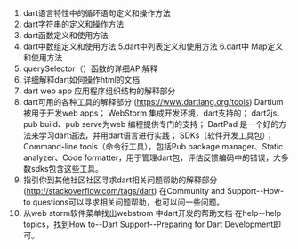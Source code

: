 1. dart语言特性中的循环语句定义和操作方法
2. dart字符串的定义和操作方法
3. dart函数定义和使用方法
4. dart中数组定义和使用方法
5.dart中列表定义和使用方法
6.dart中 Map定义和使用方法
7. querySelector（）函数的详细API解释
8. 详细解释dart如何操作html的文档
9. dart web app 应用程序组织结构的解释部分
10. dart可用的各种工具的解释部分
(https://www.dartlang.org/tools)
Dartium 被用于开发web apps；
WebStorm 集成开发环境，dart支持的；
dart2js、pub build、pub serve为web 编程提供专门的支持；
DartPad 是一个好的方法来学习dart语法，并用dart语言进行实践；
SDKs（软件开发工具包）；
Command-line tools（命令行工具），包括Pub package manager、Static analyzer、Code formatter，用于管理dart包，评估反馈编码中的错误，大多数sdks包含这些工具。
11. 指引你到其他社区社区寻求dart相关问题帮助的解释部分
(http://stackoverflow.com/tags/dart)
在Community and Support--How-to questions可以寻求相关问题帮助，也可以问一些问题。
12. 从web storm软件菜单找出webstrom 中dart开发的帮助文档
在help--help topics，找到How to--Dart Support--Preparing for Dart Development即可。
